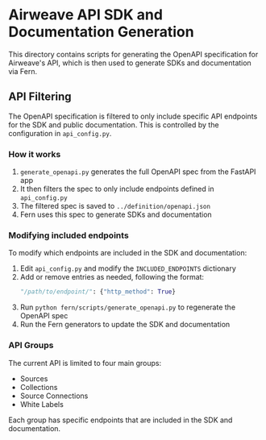 # Airweave API SDK and Documentation Generation

This directory contains scripts for generating the OpenAPI specification for Airweave's API, which is then used to generate SDKs and documentation via Fern.

## API Filtering

The OpenAPI specification is filtered to only include specific API endpoints for the SDK and public documentation. This is controlled by the configuration in `api_config.py`.

### How it works

1. `generate_openapi.py` generates the full OpenAPI spec from the FastAPI app
2. It then filters the spec to only include endpoints defined in `api_config.py`
3. The filtered spec is saved to `../definition/openapi.json`
4. Fern uses this spec to generate SDKs and documentation

### Modifying included endpoints

To modify which endpoints are included in the SDK and documentation:

1. Edit `api_config.py` and modify the `INCLUDED_ENDPOINTS` dictionary
2. Add or remove entries as needed, following the format:
   ```python
   "/path/to/endpoint/": {"http_method": True}
   ```
3. Run `python fern/scripts/generate_openapi.py` to regenerate the OpenAPI spec
4. Run the Fern generators to update the SDK and documentation

### API Groups

The current API is limited to four main groups:
- Sources
- Collections
- Source Connections
- White Labels

Each group has specific endpoints that are included in the SDK and documentation.
